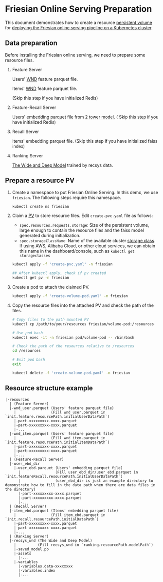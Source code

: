 # Friesian Online Serving Preparation

This document demonstrates how to create a
resource [persistent volume](https://kubernetes.io/docs/concepts/storage/persistent-volumes/)
for [deploying the Friesian online serving pipeline on a Kubernetes cluster](../friesian-helm/).

## Data preparation

Before installing the Friesian online serving, we need to prepare some resource files.

1. Feature Server

   Users' [WND](https://github.com/intel-analytics/BigDL/tree/main/python/friesian/example/wnd)
   feature parquet file.

   Items' [WND](https://github.com/intel-analytics/BigDL/tree/main/python/friesian/example/wnd)
   feature parquet file.

   (Skip this step if you have initialized Redis)

2. Feature-Recall Server

   Users' embedding parquet file
   from [2 tower model](https://github.com/intel-analytics/BigDL/tree/main/python/friesian/example/two_tower). (
   Skip this step if you have initialized Redis)

3. Recall Server

   Items' embedding parquet file. (Skip this step if you have initialized faiss index)

4. Ranking Server

   [The Wide and Deep Model](https://github.com/intel-analytics/BigDL/tree/main/python/friesian/example/wnd)
   trained by recsys data.

## Prepare a resource PV

1. Create a namespace to put Friesian Online Serving. In this demo, we use `friesian`. The following
   steps require this namespace.

    ```bash
    kubectl create ns friesian
    ```

2. Claim a [PV](https://kubernetes.io/docs/concepts/storage/persistent-volumes/) to store resource
   files. Edit `create-pvc.yaml` file as follows:

    * `spec.resources.requests.storage`: Size of the persistent volume, large enough to contain the
      resource files and the faiss model generated during initialization.
    * `spec.storageClassName`: Name of the available
      cluster [storage class](https://kubernetes.io/docs/concepts/storage/storage-classes/). If
      using AWS, Alibaba Cloud, or other cloud services, we can obtain this name in the
      dashboard/console, such as `kubectl get storageclasses`

    ```bash
    kubectl apply -f 'create-pvc.yaml' -n friesian

    ## After kubectl apply, check if pv created
    kubectl get pv -n friesian
    ```

3. Create a pod to attach the claimed PV.

    ```bash
    kubectl apply -f 'create-volume-pod.yaml' -n friesian
    ```

4. Copy the resource files into the attached PV and check the path of the files.

    ```bash
    # Copy files to the path mounted PV
    kubectl cp /path/to/your/resources friesian/volume-pod:/resources

    # Use pod bash
    kubectl exec -it -n friesian pod/volume-pod -- /bin/bash
    
    # Check the path of the resources relative to /resources
    cd /resources

    # Exit pod bash
    exit

    kubectl delete -f 'create-volume-pod.yaml' -n friesian
    ```

## Resource structure example

```plain
|-resources
  | (Feature Server)
  |-wnd_user.parquet (Users' feature parquet file) 
    |                (Fill wnd_user.parquet in `init.feature.resourcePath.initialUserDataPath`)
    |-part-xxxxxxxxx-xxxx.parquet
    |-part-xxxxxxxxx-xxxx.parquet
    |-...
  |-wnd_item.parquet (Users' feature parquet file) 
    |                (Fill wnd_item.parquet in `init.feature.resourcePath.initialItemDataPath`)
    |-part-xxxxxxxxx-xxxx.parquet
    |-part-xxxxxxxxx-xxxx.parquet
    |-...
  | (Feature-Recall Server)
  |-user_ebd_dir
    |-user_ebd.parquet (Users' embedding parquet file) 
      |                (Fill user_ebd_dir/user_ebd.parquet in `init.featureRecall.resourcePath.initialUserDataPath`)
      |                (user_ebd_dir is just an example directory to demonstrate how to fill in the data path when there are data files in the directory)
      |-part-xxxxxxxxx-xxxx.parquet
      |-part-xxxxxxxxx-xxxx.parquet
      |-...
  | (Recall Server)
  |-item_ebd.parquet (Items' embedding parquet file) 
    |                (Fill item_ebd.parquet in `init.recall.resourcePath.initialDataPath`)
    |-part-xxxxxxxxx-xxxx.parquet
    |-part-xxxxxxxxx-xxxx.parquet
    |-...
  | (Ranking Server)
  |-recsys_wnd (The Wide and Deep Model) 
    |          (Fill recsys_wnd in `ranking.resourcePath.modelPath`)
    |-saved_model.pb
    |-assets
      |-...
    |-variables
      |-variables.data-xxxxxxxx
      |-variables.index
      |-...
```
